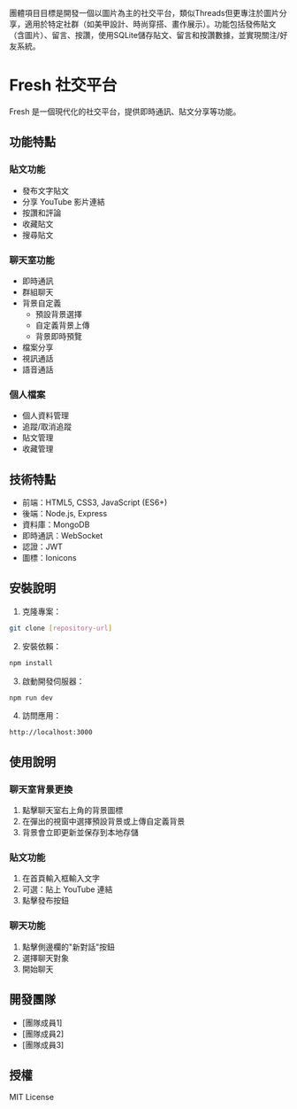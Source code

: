 團體項目目標是開發一個以圖片為主的社交平台，類似Threads但更專注於圖片分享，適用於特定社群（如美甲設計、時尚穿搭、畫作展示）。功能包括發佈貼文（含圖片）、留言、按讚，使用SQLite儲存貼文、留言和按讚數據，並實現關注/好友系統。

# Fresh 社交平台

Fresh 是一個現代化的社交平台，提供即時通訊、貼文分享等功能。

## 功能特點

### 貼文功能
- 發布文字貼文
- 分享 YouTube 影片連結
- 按讚和評論
- 收藏貼文
- 搜尋貼文

### 聊天室功能
- 即時通訊
- 群組聊天
- 背景自定義
  - 預設背景選擇
  - 自定義背景上傳
  - 背景即時預覽
- 檔案分享
- 視訊通話
- 語音通話

### 個人檔案
- 個人資料管理
- 追蹤/取消追蹤
- 貼文管理
- 收藏管理

## 技術特點

- 前端：HTML5, CSS3, JavaScript (ES6+)
- 後端：Node.js, Express
- 資料庫：MongoDB
- 即時通訊：WebSocket
- 認證：JWT
- 圖標：Ionicons

## 安裝說明

1. 克隆專案：
```bash
git clone [repository-url]
```

2. 安裝依賴：
```bash
npm install
```

3. 啟動開發伺服器：
```bash
npm run dev
```

4. 訪問應用：
```
http://localhost:3000
```

## 使用說明

### 聊天室背景更換
1. 點擊聊天室右上角的背景圖標
2. 在彈出的視窗中選擇預設背景或上傳自定義背景
3. 背景會立即更新並保存到本地存儲

### 貼文功能
1. 在首頁輸入框輸入文字
2. 可選：貼上 YouTube 連結
3. 點擊發布按鈕

### 聊天功能
1. 點擊側邊欄的"新對話"按鈕
2. 選擇聊天對象
3. 開始聊天

## 開發團隊

- [團隊成員1]
- [團隊成員2]
- [團隊成員3]

## 授權

MIT License
